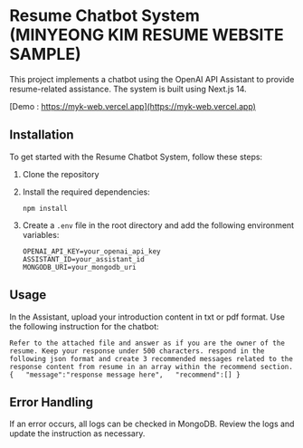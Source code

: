 Resume Chatbot System (MINYEONG KIM RESUME WEBSITE SAMPLE)
=====================

This project implements a chatbot using the OpenAI API Assistant to provide resume-related assistance. The system is built using Next.js 14.

[Demo : https://myk-web.vercel.app](https://myk-web.vercel.app)

Installation
------------

To get started with the Resume Chatbot System, follow these steps:

1.  Clone the repository
    
2.  Install the required dependencies:
    
    `npm install`
    
3.  Create a `.env` file in the root directory and add the following environment variables:

    ```
    OPENAI_API_KEY=your_openai_api_key
    ASSISTANT_ID=your_assistant_id
    MONGODB_URI=your_mongodb_uri
    ```
    

Usage
-----

In the Assistant, upload your introduction content in txt or pdf format. Use the following instruction for the chatbot:

```
Refer to the attached file and answer as if you are the owner of the resume. Keep your response under 500 characters. respond in the following json format and create 3 recommended messages related to the response content from resume in an array within the recommend section.  {   "message":"response message here",   "recommend":[] }

```

Error Handling
--------------

If an error occurs, all logs can be checked in MongoDB. Review the logs and update the instruction as necessary.
